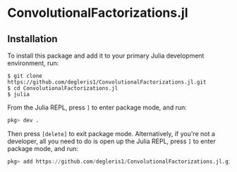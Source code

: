 # ConvolutionalFactorizations.jl


## Installation

To install this package and add it to your primary Julia development environment, run:

```
$ git clone https://github.com/degleris1/ConvolutionalFactorizations.jl.git
$ cd ConvolutionalFactorizations.jl
$ julia
```

From the Julia REPL, press `]` to enter package mode, and run:

```julia
pkg> dev .
```

Then press `[delete]` to exit package mode.
Alternatively, if you're not a developer, all you need to do is open up the Julia REPL, press `]` to enter package mode, and run:

```julia
pkg> add https://github.com/degleris1/ConvolutionalFactorizations.jl.git
```